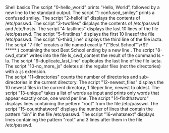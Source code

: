 Shell basics
The script "0-hello_world" prints “Hello, World”, followed by a new line to the standard output.
The script "1-confused_smiley" prints a confused smiley.
The script "2-hellofile" displays the contents of /etc/passwd.
The script "3-twofiles" displays the contents of /etc/passwd and /etc/hosts.
The script "4-lastlines" displays the last 10 lines of the file /etc/passwd.
The script "5-firstlines" displays the first 10 linesof the file /etc/passwd.
The script "6-third_line" displays the third line of the file iacta.
The script "7-file" creates a file named exactly \*\\'"Best School"\'\\*$\?\*\*\*\*\*:) containing the text Best School ending by a new line
.
The script "8-cwd_state" writes into the file ls_cwd_content the result of the command ls -la.
The script "9-duplicate_last_line" duplicates the last line of the file iacta.
The script "10-no_more_js" deletes all the regular files (not the directories) with a .js extension.   
The script "11-directories" counts the number of directories and sub-directories in the current directory.
The script "12-newest_files" displays the 10 newest files in the current directory, 1 fileper line, newest to oldest.
The script "13-unique" takes a list of words as input and prints only words that appear exactly once, one word per line.
The script "14-findthatword" displays lines containing the pettern "root" from the file /etc/passwd.
The script "15-countthatword" displays the number of lines that contain the pattern “bin” in the file /etc/passwd.
The script "16-whatsnext" displays lines containing the pattern “root” and 3 lines after them in the file /etc/passwd.   

